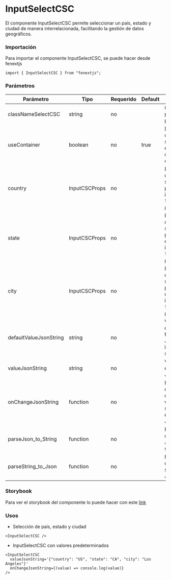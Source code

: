 # InputSelectCSC

El componente InputSelectCSC permite seleccionar un país, estado y ciudad de manera interrelacionada, facilitando la gestión de datos geográficos.

### Importación

Para importar el componente InputSelectCSC, se puede hacer desde fenextjs

```tsx copy
import { InputSelectCSC } from "fenextjs";
```

### Parámetros

| Parámetro              | Tipo          | Requerido | Default | Descripcion                                                                            |
| ---------------------- | ------------- | --------- | ------- | -------------------------------------------------------------------------------------- |
| classNameSelectCSC     | string        | no        |         | Clase CSS personalizada para el select.                                                |
| useContainer           | boolean       | no        | true    | Define si el componente se envuelve en un contenedor `div`.                            |
| country                | InputCSCProps | no        |         | Propiedades del campo de selección para el país, incluyendo `label` y `placeholder`.   |
| state                  | InputCSCProps | no        |         | Propiedades del campo de selección para el estado, incluyendo `label` y `placeholder`. |
| city                   | InputCSCProps | no        |         | Propiedades del campo de selección para la ciudad, incluyendo `label` y `placeholder`. |
| defaultValueJsonString | string        | no        |         | Valor por defecto en formato JSON para inicializar el select.                          |
| valueJsonString        | string        | no        |         | Valor actual en formato JSON.                                                          |
| onChangeJsonString     | function      | no        |         | Función de cambio que devuelve el valor seleccionado en formato JSON.                  |
| parseJson_to_String    | function      | no        |         | Función para convertir JSON a string.                                                  |
| parseString_to_Json    | function      | no        |         | Función para convertir string a JSON.                                                  |

### Storybook

Para ver el storybook del componente lo puede hacer con este [link](https://fenextjs-component-storybook.vercel.app/?path=/story/input-inputselectcsc--index)

### Usos

- Selección de país, estado y ciudad

```tsx copy
<InputSelectCSC />
```

- InputSelectCSC con valores predeterminados

```tsx copy
<InputSelectCSC
  valueJsonString='{"country": "US", "state": "CA", "city": "Los Angeles"}'
  onChangeJsonString={(value) => console.log(value)}
/>
```
